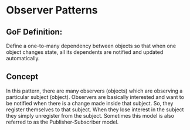 # Observer Patterns

## GoF Definition: 
Define a one-to-many dependency between objects so that when one object changes state, all its dependents are notified and updated automatically.

## Concept 
In this pattern, there are many observers (objects) which are observing a particular subject (object).
Observers are basically interested and want to be notified when there is a change made inside that subject.
So, they register themselves to that subject. When they lose interest in the subject they simply unregister
from the subject. Sometimes this model is also referred to as the Publisher-Subscriber model.
